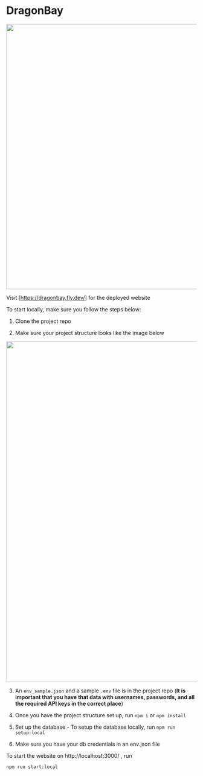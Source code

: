 # DragonBay

<img src="https://i.imgur.com/MALzzT7.png" width=700>

Visit [https://dragonbay.fly.dev/] for the deployed website


To start locally, make sure you follow the steps below:

1. Clone the project repo

2. Make sure your project structure looks like the image below
<img src="https://i.imgur.com/pW6l9KB.png" width=700 height=900>

3. An `env_sample.json` and a sample `.env` file is in the project repo (**It is important that you have that data with usernames, passwords, and all the required API keys in the correct place**)

4. Once you have the project structure set up, run `npm i` or `npm install`

5. Set up the database - To setup the database locally, run
    `npm run setup:local`
    
6. Make sure you have your db credentials in an env.json file

To start the website on http://localhost:3000/ , run

`npm run start:local`
